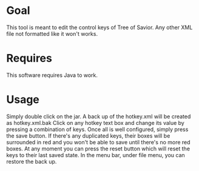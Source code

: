 # Goal
This tool is meant to edit the control keys of Tree of Savior.
Any other XML file not formatted like it won't works.

# Requires
This software requires Java to work.

# Usage
Simply double click on the jar.
A back up of the hotkey.xml will be created as hotkey.xml.bak
Click on any hotkey text box and change its value by pressing a combination of keys.
Once all is well configured, simply press the save button.
If there's any duplicated keys, their boxes will be surrounded in red and you won't be able to save until there's no more red boxes.
At any moment you can press the reset button which will reset the keys to their last saved state.
In the menu bar, under file menu, you can restore the back up.
